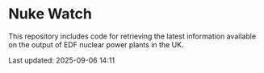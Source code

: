 # Nuke Watch

This repository includes code for retrieving the latest information available on the output of EDF nuclear power plants in the UK.

Last updated: 2025-09-06 14:11
